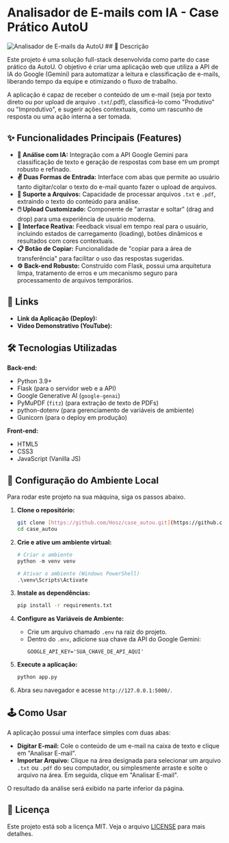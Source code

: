 # Analisador de E-mails com IA - Case Prático AutoU

![Analisador de E-mails da AutoU](https://i.imgur.com/your-image-link.png) ## 📜 Descrição

Este projeto é uma solução full-stack desenvolvida como parte do case prático da AutoU. O objetivo é criar uma aplicação web que utiliza a API de IA do Google (Gemini) para automatizar a leitura e classificação de e-mails, liberando tempo da equipe e otimizando o fluxo de trabalho.

A aplicação é capaz de receber o conteúdo de um e-mail (seja por texto direto ou por upload de arquivo `.txt`/.pdf), classificá-lo como "Produtivo" ou "Improdutivo", e sugerir ações contextuais, como um rascunho de resposta ou uma ação interna a ser tomada.

## ✨ Funcionalidades Principais (Features)

-   **🤖 Análise com IA:** Integração com a API Google Gemini para classificação de texto e geração de respostas com base em um prompt robusto e refinado.
-   **✌️ Duas Formas de Entrada:** Interface com abas que permite ao usuário tanto digitar/colar o texto do e-mail quanto fazer o upload de arquivos.
-   **📂 Suporte a Arquivos:** Capacidade de processar arquivos `.txt` e `.pdf`, extraindo o texto do conteúdo para análise.
-   **🖱️ Upload Customizado:** Componente de "arrastar e soltar" (drag and drop) para uma experiência de usuário moderna.
-   **🎨 Interface Reativa:** Feedback visual em tempo real para o usuário, incluindo estados de carregamento (loading), botões dinâmicos e resultados com cores contextuais.
-   **📋 Botão de Copiar:** Funcionalidade de "copiar para a área de transferência" para facilitar o uso das respostas sugeridas.
-   **⚙️ Back-end Robusto:** Construído com Flask, possui uma arquitetura limpa, tratamento de erros e um mecanismo seguro para processamento de arquivos temporários.

## 🚀 Links

-   **Link da Aplicação (Deploy):** 
-   **Vídeo Demonstrativo (YouTube):** 

## 🛠️ Tecnologias Utilizadas

**Back-end:**
-   Python 3.9+
-   Flask (para o servidor web e a API)
-   Google Generative AI (`google-genai`)
-   PyMuPDF (`fitz`) (para extração de texto de PDFs)
-   python-dotenv (para gerenciamento de variáveis de ambiente)
-   Gunicorn (para o deploy em produção)

**Front-end:**
-   HTML5
-   CSS3
-   JavaScript (Vanilla JS)

## 🔧 Configuração do Ambiente Local

Para rodar este projeto na sua máquina, siga os passos abaixo.

1.  **Clone o repositório:**
    ```bash
    git clone [https://github.com/Hosz/case_autou.git](https://github.com/Hosz/case_autou.git)
    cd case_autou
    ```

2.  **Crie e ative um ambiente virtual:**
    ```powershell
    # Criar o ambiente
    python -m venv venv

    # Ativar o ambiente (Windows PowerShell)
    .\venv\Scripts\Activate
    ```

3.  **Instale as dependências:**
    ```bash
    pip install -r requirements.txt
    ```

4.  **Configure as Variáveis de Ambiente:**
    -   Crie um arquivo chamado `.env` na raiz do projeto.
    -   Dentro do `.env`, adicione sua chave da API do Google Gemini:
        ```
        GOOGLE_API_KEY='SUA_CHAVE_DE_API_AQUI'
        ```

5.  **Execute a aplicação:**
    ```bash
    python app.py
    ```

6.  Abra seu navegador e acesse `http://127.0.0.1:5000/`.

## 🕹️ Como Usar

A aplicação possui uma interface simples com duas abas:

-   **Digitar E-mail:** Cole o conteúdo de um e-mail na caixa de texto e clique em "Analisar E-mail".
-   **Importar Arquivo:** Clique na área designada para selecionar um arquivo `.txt` ou `.pdf` do seu computador, ou simplesmente arraste e solte o arquivo na área. Em seguida, clique em "Analisar E-mail".

O resultado da análise será exibido na parte inferior da página.

## 📄 Licença

Este projeto está sob a licença MIT. Veja o arquivo [LICENSE](LICENSE) para mais detalhes.